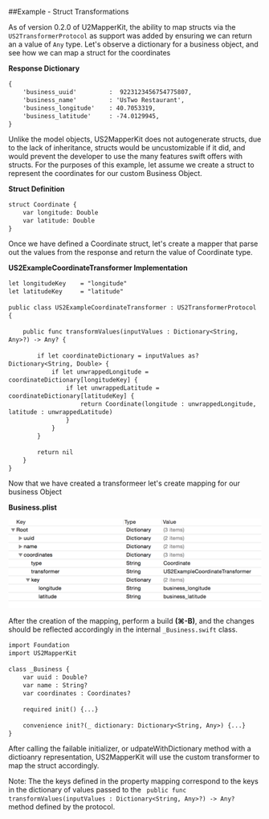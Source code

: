 ##Example - Struct Transformations

As of version 0.2.0 of U2MapperKit, the ability to map structs via the `US2TransformerProtocol` as support was added by ensuring we can return an a value of `Any` type. Let's observe a dictionary for a business object, and see how we can map a struct for the coordinates

**Response Dictionary**

```
{
	'business_uuid'  	 	:  9223123456754775807,
	'business_name'  		: 'UsTwo Restaurant',
	'business_longitude'  	: 40.7053319,
	'business_latitude'   	: -74.0129945,
}
```

Unlike the model objects, US2MapperKit does not autogenerate structs, due to the lack of inheritance, structs would be uncustomizable if it did, and would prevent the developer to use the many features swift offers with structs. For the purposes of this example, let assume we create a struct to represent the coordinates for our custom Business Object.

**Struct Definition**

```
struct Coordinate {
  	var longitude: Double
   	var latitude: Double
}
```

Once we have defined a Coordinate struct, let's create a mapper that parse out the values from the response and return the value of Coordinate type. 

**US2ExampleCoordinateTransformer Implementation**

```
let longitudeKey    = "longitude"
let latitudeKey     = "latitude"

public class US2ExampleCoordinateTransformer : US2TransformerProtocol {

    public func transformValues(inputValues : Dictionary<String, Any>?) -> Any? {
        
        if let coordinateDictionary = inputValues as? Dictionary<String, Double> {
            if let unwrappedLongitude = coordinateDictionary[longitudeKey] {
                if let unwrappedLatitude = coordinateDictionary[latitudeKey] {
                    return Coordinate(longitude : unwrappedLongitude, latitude : unwrappedLatitude)
                }
            }
        }
        
        return nil
    }
}
```

Now that we have created a transformeer let's create mapping for our business Object

**Business.plist**
<br/>

![alt tag](/documentation/readme_assets/struct_example_plist.png?raw=true)
<br/>

After the creation of the mapping, perform a build **(⌘-B)**, and the changes should be reflected accordingly in the internal `_Business.swift` class.


```
import Foundation
import US2MapperKit

class _Business {
	var uuid : Double?
	var name : String?
	var coordinates : Coordinates?

 	required init() {...}

 	convenience init?(_ dictionary: Dictionary<String, Any>) {...}
} 
```

After calling the failable initializer, or udpateWithDictionary method with a dictioanry representation, US2MapperKit will use the custom transformer to map the struct accordingly.

Note: The the keys defined in the property mapping correspond to the keys in the dictionary of values passed to the ` public func transformValues(inputValues : Dictionary<String, Any>?) -> Any?` method defined by the protocol. 